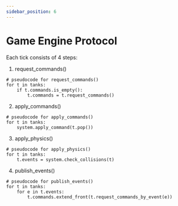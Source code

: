 ```yaml
---
sidebar_position: 6
---
```


# Game Engine Protocol

Each tick consists of 4 steps:
1. request_commands()
```
# pseudocode for request_commands()
for t in tanks:
    if t.commands.is_empty():
        t.commands = t.request_commands()
```

2. apply_commands()
```
# pseudocode for apply_commands()
for t in tanks:
    system.apply_command(t.pop())
```

3. apply_physics()
```
# pseudocode for apply_physics()
for t in tanks:
    t.events = system.check_collisions(t)
```

4. publish_events()
```
# pseudocode for publish_events()
for t in tanks:
    for e in t.events:
        t.commands.extend_front(t.request_commands_by_event(e))
```
